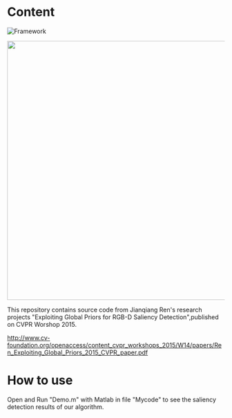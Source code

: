 # Content 
![Framework](https://github.com/JianqiangRen/RGB-D-Salient-Object-Detection/blob/master/RGBD%20Saliency.PNG)
<div align=center><img width="600" height="600" src="https://github.com/JianqiangRen/RGB-D-Salient-Object-Detection/blob/master/RGBD%20Saliency.PNG"/></div>

This repository contains source code from Jianqiang Ren's research projects 
"Exploiting Global Priors for RGB-D Saliency Detection",published on CVPR Worshop 2015.

http://www.cv-foundation.org/openaccess/content_cvpr_workshops_2015/W14/papers/Ren_Exploiting_Global_Priors_2015_CVPR_paper.pdf

# How to use
Open and Run "Demo.m" with Matlab in file "Mycode" to see the saliency detection results of our algorithm.

